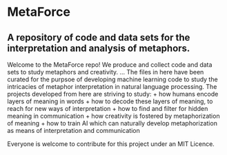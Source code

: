 # MetaForce
A repository of code and data sets for the interpretation and analysis of metaphors.
-
Welcome to the MetaForce repo!
We produce and collect code and data sets to study metaphors and creativity.
...
The files in here have been curated for the purpsoe of developing machine learning code to study the intricacies of metaphor interpretation in natural language processing.
The projects developed from here are striving to study:
    + how humans encode layers of meaning in words
    + how to decode these layers of meaning, to reach for new ways of interpretation 
    + how to find and filter for hidden meaning in communication
    + how creativity is fostered by metaphorization of meaning
    + how to train AI which can naturally develop metaphorization as means of interpretation and communication 

Everyone is welcome to contribute for this project under an MIT Licence.  

